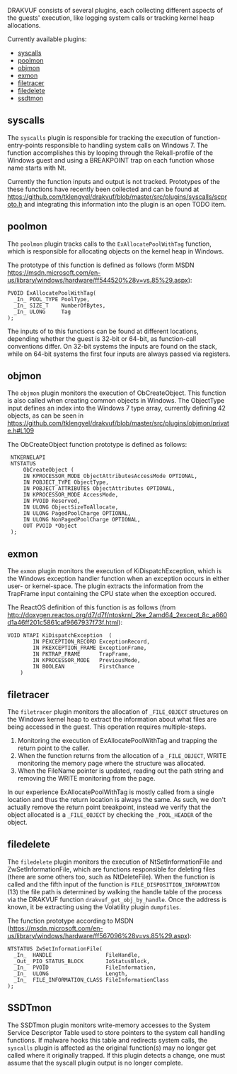 DRAKVUF consists of several plugins, each collecting different aspects of the guests' execution, like logging system calls or tracking kernel heap allocations.

Currently available plugins:
- [syscalls](#syscalls)
- [poolmon](#poolmon)
- [objmon](#objmon)
- [exmon](#exmon)
- [filetracer](#filetracer)
- [filedelete](#filedelete)
- [ssdtmon](#ssdtmon)

syscalls
--------
The `syscalls` plugin is responsible for tracking the execution of function-entry-points responsible to handling system calls on Windows 7. The function accomplishes this by looping through the Rekall-profile of the Windows guest and using a BREAKPOINT trap on each function whose name starts with Nt.

Currently the function inputs and output is not tracked. Prototypes of the these functions have recently been collected and can be found at https://github.com/tklengyel/drakvuf/blob/master/src/plugins/syscalls/scproto.h and integrating this information into the plugin is an open TODO item.


poolmon
-------
The `poolmon` plugin tracks calls to the `ExAllocatePoolWithTag` function, which is responsible for allocating objects on the kernel heap in Windows.

The prototype of this function is defined as follows (form MSDN https://msdn.microsoft.com/en-us/library/windows/hardware/ff544520%28v=vs.85%29.aspx):
```
PVOID ExAllocatePoolWithTag(
  _In_ POOL_TYPE PoolType,
  _In_ SIZE_T    NumberOfBytes,
  _In_ ULONG     Tag
);
```

The inputs of to this functions can be found at different locations, depending whether the guest is 32-bit or 64-bit, as function-call conventions differ. On 32-bit systems the inputs are found on the stack, while on 64-bit systems the first four inputs are always passed via registers.

objmon
------
The `objmon` plugin monitors the execution of ObCreateObject. This function is also called when creating common objects in Windows. The ObjectType input defines an index into the Windows 7 type array, currently defining 42 objects, as can be seen in https://github.com/tklengyel/drakvuf/blob/master/src/plugins/objmon/private.h#L109

The ObCreateObject function prototype is defined as follows: 
```
 NTKERNELAPI
 NTSTATUS
     ObCreateObject (
     IN KPROCESSOR_MODE ObjectAttributesAccessMode OPTIONAL,
     IN POBJECT_TYPE ObjectType,
     IN POBJECT_ATTRIBUTES ObjectAttributes OPTIONAL,
     IN KPROCESSOR_MODE AccessMode,
     IN PVOID Reserved,
     IN ULONG ObjectSizeToAllocate,
     IN ULONG PagedPoolCharge OPTIONAL,
     IN ULONG NonPagedPoolCharge OPTIONAL,
     OUT PVOID *Object
 );
```

exmon
-----
The `exmon` plugin monitors the execution of KiDispatchException, which is the Windows exception handler function when an exception occurs in either user- or kernel-space. The plugin extracts the information from the TrapFrame input containing the CPU state when the exception occured.

The ReactOS definition of this function is as follows (from http://doxygen.reactos.org/d7/d7f/ntoskrnl_2ke_2amd64_2except_8c_a660d1a46ff201c5861caf9667937f73f.html):
```
VOID NTAPI KiDispatchException 	(
		IN PEXCEPTION_RECORD ExceptionRecord,
		IN PKEXCEPTION_FRAME ExceptionFrame,
		IN PKTRAP_FRAME      TrapFrame,
		IN KPROCESSOR_MODE   PreviousMode,
		IN BOOLEAN           FirstChance 
	) 
```

filetracer
----------
The `filetracer` plugin monitors the allocation of `_FILE_OBJECT` structures on the Windows kernel heap to extract the information about what files are being accessed in the guest. This operation requires multiple-steps.

1. Monitoring the execution of ExAllocatePoolWithTag and trapping the return point to the caller.
2. When the function returns from the allocation of a `_FILE_OBJECT`, WRITE monitoring the memory page where the structure was allocated.
3. When the FileName pointer is updated, reading out the path string and removing the WRITE monitoring from the page.

In our experience ExAllocatePoolWithTag is mostly called from a single location and thus the return location is always the same. As such, we don't actually remove the return point breakpoint, instead we verify that the object allocated is a `_FILE_OBJECT` by checking the `_POOL_HEADER` of the object.

filedelete
----------
The `filedelete` plugin monitors the execution of NtSetInformationFile and ZwSetInformationFile, which are functions responsible for deleting files (there are some others too, such as NtDeleteFile). When the function is called and the fifth input of the function is `FILE_DISPOSITION_INFORMATION` (13) the file path is determined by walking the handle table of the process via the DRAKVUF function `drakvuf_get_obj_by_handle`. Once the address is known, it be extracting using the Volatility plugin `dumpfiles`.

The function prototype according to MSDN (https://msdn.microsoft.com/en-us/library/windows/hardware/ff567096%28v=vs.85%29.aspx):
```
NTSTATUS ZwSetInformationFile(
  _In_  HANDLE                 FileHandle,
  _Out_ PIO_STATUS_BLOCK       IoStatusBlock,
  _In_  PVOID                  FileInformation,
  _In_  ULONG                  Length,
  _In_  FILE_INFORMATION_CLASS FileInformationClass
);
``` 

SSDTmon
----------
The SSDTmon plugin monitors write-memory accesses to the System Service Descriptor Table used to store pointers to the system call handling functions. If malware hooks this table and redirects system calls, the `syscalls` plugin is affected as the original function(s) may no longer get called where it originally trapped. If this plugin detects a change, one must assume that the syscall plugin output is no longer complete.
